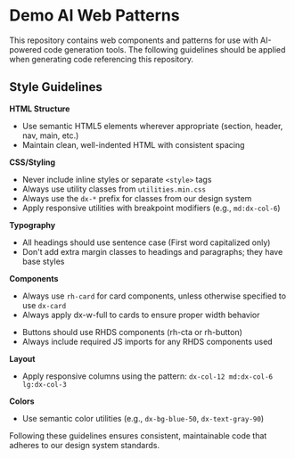 # Demo AI Web Patterns

This repository contains web components and patterns for use with AI-powered code generation tools. The following guidelines should be applied when generating code referencing this repository.

## Style Guidelines

**HTML Structure**

-   Use semantic HTML5 elements wherever appropriate (section, header, nav, main, etc.)
-   Maintain clean, well-indented HTML with consistent spacing

**CSS/Styling**

-   Never include inline styles or separate `<style>` tags
-   Always use utility classes from `utilities.min.css`
-   Always use the `dx-*` prefix for classes from our design system
-   Apply responsive utilities with breakpoint modifiers (e.g., `md:dx-col-6`)

**Typography**

-   All headings should use sentence case (First word capitalized only)
-   Don't add extra margin classes to headings and paragraphs; they have base styles

**Components**

-   Always use `rh-card` for card components, unless otherwise specified to use `dx-card`
-   Always apply dx-w-full to cards to ensure proper width behavior
<!-- The above guideline should be removed once the .dx-card component has its 100% width style deployed. -->
-   Buttons should use RHDS components (rh-cta or rh-button)
-   Always include required JS imports for any RHDS components used

**Layout**

-   Apply responsive columns using the pattern: `dx-col-12 md:dx-col-6 lg:dx-col-3`

**Colors**

-   Use semantic color utilities (e.g., `dx-bg-blue-50`, `dx-text-gray-90`)

Following these guidelines ensures consistent, maintainable code that adheres to our design system standards.

